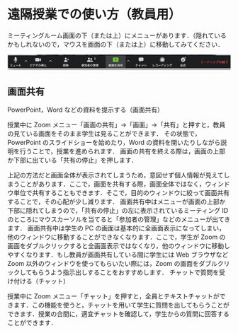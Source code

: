 # 遠隔授業での使い方（教員用）

ミーティングルーム画面の下（または上）にメニューがあります．（隠れているかもしれないので，マウスを画面の下（または上）に移動してみてください．

![メニュー](zoom_menu2.png)

## 画面共有
PowerPoint，Word などの資料を提示する（画面共有）

授業中に Zoom メニュー「画面の共有」→「画面」→「共有」と押すと，教員の見ている画面をそのまま学生は見ることができます．
その状態で，PowerPoint のスライドショーを始めたり，Word の資料を開いたりしながら説明を行うことで，授業を進められます．
画面の共有を終える際は，画面の上部か下部に出ている「共有の停止」を押します．

上記の方法だと画面全体が表示されてしまうため，意図せず個人情報が見えてしまうことがあります．ここで，画面を共有する際，画面全体ではなく，ウィンドウ単位で共有することもできます．そこで，目的のウィンドウに絞って画面共有することで，その心配が少し減ります．
画面共有中はメニューが画面の上部か下部に隠れてしまうので，「共有の停止」の左に表示されているミーティング ID のところにマウスカーソルを当てると「参加者の管理」などのメニューが出てきます．
画面共有中は学生の PC の画面は基本的に全画面表示になってしまい，他のウィンドウに移動することができなくなります．ここで，学生が Zoom の画面をダブルクリックすると全画面表示ではなくなり，他のウィンドウに移動しやすくなります．もし教員が画面共有している間に学生には Web ブラウザなど Zoom 以外のウィンドウを使ってもらいたい際には，Zoom の画面をダブルクリックしてもらうよう指示出しすることをおすすめします．
チャットで質問を受け付ける（チャット）

授業中に Zoom メニュー「チャット」を押すと，全員とテキストチャットができます．この機能を使うと，チャットを用いて学生に質問を出してもらうことができます．授業の合間に，適宜チャットを確認して，学生からの質問に回答することができます．
